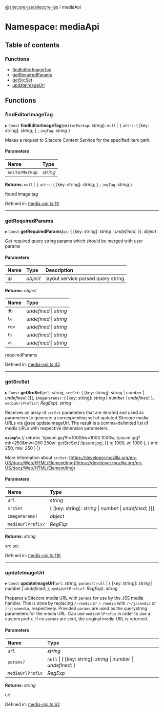 [@sitecore-jss/sitecore-jss](../README.md) / mediaApi

# Namespace: mediaApi

## Table of contents

### Functions

- [findEditorImageTag](mediaapi.md#findeditorimagetag)
- [getRequiredParams](mediaapi.md#getrequiredparams)
- [getSrcSet](mediaapi.md#getsrcset)
- [updateImageUrl](mediaapi.md#updateimageurl)

## Functions

### findEditorImageTag

▸ `Const` **findEditorImageTag**(`editorMarkup`: *string*): ``null`` \| { `attrs`: { [key: string]: *string*;  } ; `imgTag`: *string*  }

Makes a request to Sitecore Content Service for the specified item path.

#### Parameters

| Name | Type |
| :------ | :------ |
| `editorMarkup` | *string* |

**Returns:** ``null`` \| { `attrs`: { [key: string]: *string*;  } ; `imgTag`: *string*  }

found image tag

Defined in: [media-api.ts:19](https://github.com/Sitecore/jss/blob/0a475c74/packages/sitecore-jss/src/media-api.ts#L19)

___

### getRequiredParams

▸ `Const` **getRequiredParams**(`qs`: { [key: string]: *string* \| *undefined*;  }): *object*

Get required query string params which should be merged with user params

#### Parameters

| Name | Type | Description |
| :------ | :------ | :------ |
| `qs` | *object* | layout service parsed query string |

**Returns:** *object*

| Name | Type |
| :------ | :------ |
| `db` | *undefined* \| *string* |
| `la` | *undefined* \| *string* |
| `rev` | *undefined* \| *string* |
| `ts` | *undefined* \| *string* |
| `vs` | *undefined* \| *string* |

requiredParams

Defined in: [media-api.ts:45](https://github.com/Sitecore/jss/blob/0a475c74/packages/sitecore-jss/src/media-api.ts#L45)

___

### getSrcSet

▸ `Const` **getSrcSet**(`url`: *string*, `srcSet`: { [key: string]: *string* \| *number* \| *undefined*;  }[], `imageParams?`: { [key: string]: *string* \| *number* \| *undefined*;  }, `mediaUrlPrefix?`: *RegExp*): *string*

Receives an array of `srcSet` parameters that are iterated and used as parameters to generate
a corresponding set of updated Sitecore media URLs via @see updateImageUrl. The result is a comma-delimited
list of media URLs with respective dimension parameters.

**`example`**
// returns '/ipsum.jpg?h=1000&w=1000 1000w, /ipsum.jpg?mh=250&mw=250 250w'
getSrcSet('/ipsum.jpg', [{ h: 1000, w: 1000 }, { mh: 250, mw: 250 } ])

More information about `srcSet`: [https://developer.mozilla.org/en-US/docs/Web/HTML/Element/img](https://developer.mozilla.org/en-US/docs/Web/HTML/Element/img)

#### Parameters

| Name | Type |
| :------ | :------ |
| `url` | *string* |
| `srcSet` | { [key: string]: *string* \| *number* \| *undefined*;  }[] |
| `imageParams?` | *object* |
| `mediaUrlPrefix?` | *RegExp* |

**Returns:** *string*

src set

Defined in: [media-api.ts:116](https://github.com/Sitecore/jss/blob/0a475c74/packages/sitecore-jss/src/media-api.ts#L116)

___

### updateImageUrl

▸ `Const` **updateImageUrl**(`url`: *string*, `params?`: ``null`` \| { [key: string]: *string* \| *number* \| *undefined*;  }, `mediaUrlPrefix?`: *RegExp*): *string*

Prepares a Sitecore media URL with `params` for use by the JSS media handler.
This is done by replacing `/~/media` or `/-/media` with `/~/jssmedia` or `/-/jssmedia`, respectively.
Provided `params` are used as the querystring parameters for the media URL.
Can use `mediaUrlPrefix` in order to use a custom prefix.
If no `params` are sent, the original media URL is returned.

#### Parameters

| Name | Type |
| :------ | :------ |
| `url` | *string* |
| `params?` | ``null`` \| { [key: string]: *string* \| *number* \| *undefined*;  } |
| `mediaUrlPrefix` | *RegExp* |

**Returns:** *string*

url

Defined in: [media-api.ts:62](https://github.com/Sitecore/jss/blob/0a475c74/packages/sitecore-jss/src/media-api.ts#L62)
